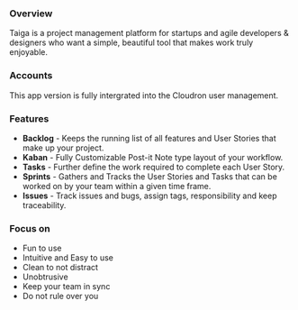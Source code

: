 ### Overview

Taiga is a project management platform for startups and agile developers & designers who want a simple, beautiful tool that makes work truly enjoyable.

### Accounts

This app version is fully intergrated into the Cloudron user management.

### Features
  * **Backlog** - Keeps the running list of all features and User Stories that make up your project.
  * **Kaban** - Fully Customizable Post-it Note type layout of your workflow.
  * **Tasks** - Further define the work required to complete each User Story.
  * **Sprints** - Gathers and Tracks the User Stories and Tasks that can be worked on by your team within a given time frame.
  * **Issues** - Track issues and bugs, assign tags, responsibility and keep traceability.

### Focus on
  * Fun to use
  * Intuitive and Easy to use
  * Clean to not distract
  * Unobtrusive
  * Keep your team in sync
  * Do not rule over you

